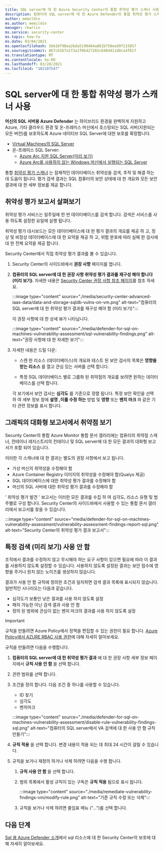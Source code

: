 ```yaml
---
title: SQL server에 대 한 Azure Security Center의 통합 취약성 평가 스캐너 사용
description: 컴퓨터의 SQL server에 대 한 Azure Defender의 통합 취약성 평가 스캐너에 대해 알아봅니다.
author: memildin
ms.author: memildin
manager: rkarlin
ms.service: security-center
ms.topic: how-to
ms.date: 03/04/2021
ms.openlocfilehash: 5b610f98ea2bda5190464a881b750eed9f215857
ms.sourcegitcommit: 867cb1b7a1f3a1f0b427282c648d411d0ca4f81f
ms.translationtype: MT
ms.contentlocale: ko-KR
ms.lasthandoff: 03/20/2021
ms.locfileid: "102107547"
---
```

# <a name="using-the-integrated-vulnerability-assessment-scanner-for-your-sql-servers"></a>SQL server에 대 한 통합 취약성 평가 스캐너 사용

**머신의 SQL 서버용 Azure Defender** 는 하이브리드 환경을 완벽하게 지원하고 Azure, 기타 클라우드 환경 및 온-프레미스 머신에서 호스팅되는 SQL 서버(지원되는 모든 버전)를 보호하도록 Azure 네이티브 SQL Server에 대한 보호를 확장합니다.
- [Virtual Machines의 SQL Server](https://azure.microsoft.com/services/virtual-machines/sql-server/)
- 온-프레미스 SQL Server:
  - [Azure Arc 지원 SQL Server(미리 보기)](/sql/sql-server/azure-arc/overview)
  - [Azure Arc를 사용하지 않는 Windows 머신에서 실행되는 SQL Server](../azure-monitor/agents/agent-windows.md)

통합 [취약성 평가 스캐너](../azure-sql/database/sql-vulnerability-assessment.md) 는 잠재적인 데이터베이스 취약성을 검색, 추적 및 해결 하는 데 도움이 됩니다. 평가 검색 결과는 SQL 컴퓨터의 보안 상태에 대 한 개요와 모든 보안 결과에 대 한 세부 정보를 제공 합니다.

## <a name="explore-vulnerability-assessment-reports"></a>취약성 평가 보고서 살펴보기

취약성 평가 서비스는 일주일에 한 번 데이터베이스를 검색 합니다. 검색은 서비스를 사용 하도록 설정한 요일에 실행 됩니다.

취약성 평가 대시보드는 모든 데이터베이스에 대 한 평가 결과의 개요를 제공 하 고, 정상 및 비정상 데이터베이스에 대 한 요약을 제공 하 고, 위험 분포에 따라 실패 한 검사에 대 한 전체 요약을 제공 합니다.

Security Center에서 직접 취약성 평가 결과를 볼 수 있습니다.

1. Security Center의 사이드바에서 **권장 사항** 페이지를 엽니다.

1. **컴퓨터의 SQL server에 대 한 권장 사항 취약성 평가 결과를 재구성 해야 합니다 (미리 보기)**. 자세한 내용은 [Security Center 권장 사항 참조 페이지](security-center-recommendations.md)를 참조 하세요. 

    :::image type="content" source="./media/security-center-advanced-iaas-data/data-and-storage-sqldb-vulns-on-vm.png" alt-text="컴퓨터의 SQL server에 대 한 취약성 평가 결과를 재구성 해야 함 (미리 보기)":::

    이 권장 사항에 대 한 상세 뷰가 나타납니다.

    :::image type="content" source="./media/defender-for-sql-on-machines-vulnerability-assessment/sql-vulnerability-findings.png" alt-text="권장 사항에 대 한 자세한 보기":::

1. 자세한 내용은 드릴 다운:

    - 스캔 한 리소스 (데이터베이스)의 개요와 테스트 된 보안 검사의 목록은 **영향을 받는 리소스** 를 열고 관심 있는 서버를 선택 합니다.

    - 특정 SQL 데이터베이스 별로 그룹화 된 취약점의 개요를 보려면 원하는 데이터베이스를 선택 합니다.

    각 보기에서 보안 검사는 **심각도** 를 기준으로 정렬 됩니다. 특정 보안 확인을 선택 하 여 세부 정보 창에 **설명** **,이를 수정 하는** 방법 및 **영향** 또는 **벤치 마크** 와 같은 기타 관련 정보를 표시 합니다.

## <a name="view-vulnerabilities-in-graphical-interactive-reports"></a>그래픽의 대화형 보고서에서 취약점 보기

Security Center의 통합 Azure Monitor 통합 문서 갤러리에는 컴퓨터의 취약점 스캐너, 컨테이너 레지스트리의 컨테이너 및 SQL server에 대 한 모든 결과의 대화형 보고서가 포함 되어 있습니다.

이러한 각 스캐너에 대 한 결과는 별도의 권장 사항에서 보고 됩니다.

- 가상 머신의 취약성을 수정해야 함
- Azure Container Registry 이미지의 취약성을 수정해야 함(Qualys 제공)
- SQL 데이터베이스에 대한 취약성 평가 결과를 수정해야 함
- 머신의 SQL 서버에 대한 취약성 평가 결과를 수정해야 함

' 취약성 평가 발견 ' 보고서는 이러한 모든 결과를 수집 하 여 심각도, 리소스 유형 및 범주별로 구성 합니다. Security Center의 사이드바에서 사용할 수 있는 통합 문서 갤러리에서 보고서를 찾을 수 있습니다.

:::image type="content" source="media/defender-for-sql-on-machines-vulnerability-assessment/vulnerability-assessment-findings-report-sql.png" alt-text="Security Center의 취약성 평가 결과 보고서":::


## <a name="disable-specific-findings-preview"></a>특정 검색 (미리 보기) 사용 안 함

조직에서 결과를 수정하지 않고 무시해야 하는 요구 사항이 있으면 필요에 따라 이 결과를 사용하지 않도록 설정할 수 있습니다. 사용하지 않도록 설정된 결과는 보안 점수에 영향을 주거나 원치 않는 노이즈를 생성하지 않습니다.

결과가 사용 안 함 규칙에 정의한 조건과 일치하면 검색 결과 목록에 표시되지 않습니다. 일반적인 시나리오는 다음과 같습니다.

- 심각도가 보통인 낮은 결과를 사용 하지 않도록 설정
- 패치 가능한 아닌 검색 결과 사용 안 함
- 정의 된 범위에 관심이 없는 벤치 마크의 결과를 사용 하지 않도록 설정

> [!IMPORTANT]
> 규칙을 만들려면 Azure Policy에서 정책을 편집할 수 있는 권한이 필요 합니다. [Azure Policy에서 AZURE RBAC 사용 권한](../governance/policy/overview.md#azure-rbac-permissions-in-azure-policy)에 대해 자세히 알아보세요.

규칙을 만들려면 다음을 수행합니다.

1. **컴퓨터의 SQL server에 대 한 취약성 평가 결과** 에 대 한 권장 사항 세부 정보 페이지에서 **규칙 사용 안 함** 을 선택 합니다.

1. 관련 범위를 선택 합니다.

1. 조건을 정의 합니다. 다음 조건 중 하나를 사용할 수 있습니다. 
    - ID 찾기 
    - 심각도 
    - 벤치마크 

    :::image type="content" source="./media/defender-for-sql-on-machines-vulnerability-assessment/disable-rule-vulnerability-findings-sql.png" alt-text="컴퓨터의 SQL server에서 VA 검색에 대 한 사용 안 함 규칙 만들기":::

1. **규칙 적용** 을 선택 합니다. 변경 내용이 적용 되는 데 최대 24 시간이 걸릴 수 있습니다.

1. 규칙을 보거나 재정의 하거나 삭제 하려면 다음을 수행 합니다. 

    1. **규칙 사용 안 함** 을 선택 합니다.

    1. 범위 목록에서 활성 규칙이 있는 구독은 **규칙 적용** 됨으로 표시 됩니다.

        :::image type="content" source="./media/remediate-vulnerability-findings-vm/modify-rule.png" alt-text="기존 규칙 수정 또는 삭제":::

    1. 규칙을 보거나 삭제 하려면 줄임표 메뉴 ("...")를 선택 합니다.

## <a name="next-steps"></a>다음 단계

[Sql 용 Azure Defender 소개](defender-for-sql-introduction.md)에서 sql 리소스에 대 한 Security Center의 보호에 대해 자세히 알아보세요.